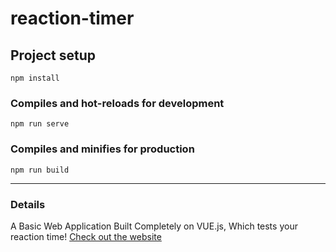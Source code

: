 # reaction-timer

## Project setup
```
npm install
```

### Compiles and hot-reloads for development
```
npm run serve
```

### Compiles and minifies for production
```
npm run build
```
---

### Details
A Basic Web Application Built Completely on VUE.js, Which tests your reaction time!
[Check out the website](https://itzvort3x1.github.io/)
